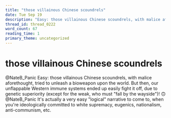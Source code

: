 ```yaml
---
title: "those villainous Chinese scoundrels"
date: Tue Sep 19
description: "Easy: those villainous Chinese scoundrels, with malice aforethought, tried to unleash a bioweapon upon the world."
thread_id: thread_0222
word_count: 67
reading_time: 1
primary_theme: uncategorized
---
```


# those villainous Chinese scoundrels

@NateB_Panic Easy: those villainous Chinese scoundrels, with malice aforethought, tried to unleash a bioweapon upon the world. But then, our unflappable Western immune systems ended up easily fight it off, due to genetic superiority (except for the weak, who must "fall by the wayside")! 🙃 @NateB_Panic It's actually a very easy "logical" narrative to come to, when you're ideologically committed to white supremacy, eugenics, nationalism, anti-communism, etc.